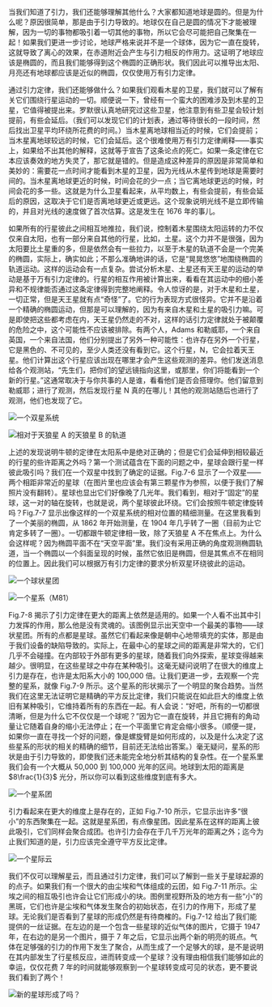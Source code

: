 当我们知道了引力，我们还能够理解其他什么？大家都知道地球是圆的。但是为什么呢？原因很简单，那是由于引力导致的。地球仅在自己是圆的情况下才能被理解，因为一切的事物都吸引着一切其他的事物，所以它会尽可能把自己聚集在一起！如果我们更进一步讨论，地球严格来说并不是一个球体，因为它一直在旋转，这就导致了离心的效果，在赤道附近会产生与引力相反的作用力。这证明了地球应该是椭圆的，而且我们能够得到这个椭圆的正确形状。我们因此可以推导出太阳、月亮还有地球都应该是近似的椭圆，仅仅使用万有引力定律。

通过引力定律，我们还能够做什么？如果我们观看木星的卫星，我们就可以了解有关它们围绕行星运动的一切。顺便说一下，曾经有一个蛮大的困难涉及到木星的卫星，它值得被提出来。罗默很认真地研究过这些卫星，他注意到有些卫星会较计划提前，有些会延后。（我们可以发现它们的计划表，通过等待很长的一段时间，然后找出卫星平均环绕所花费的时间。）当木星离地球相当近的时候，它们会提前；当木星离地球较远的时候，它们会延后。这个很难使用万有引力定律阐释——事实上，如果给不出其他的解释，这就等于宣告了这条论点的死亡。如果一条定律在它本应该奏效的地方失灵了，那它就是错的。但是造成这种差异的原因是非常简单和美妙的：需要花一点时间才能看到木星的卫星，因为光线从木星传到地球是需要时间的。当木星离地球更近的时候，时间会花的少一点；当它离地球更远的时候，时间会花的多一些。这就是为什么卫星看起来，从平均数上，有些会提前，有些会延后的原因，这取决于它们是否离地球更近或更远。这个现象说明光线不是立即传输的，并且对光线的速度做了首次估算。这是发生在 1676 年的事儿。

如果所有的行星彼此之间相互地推拉，我们说，控制着木星围绕太阳运转的力不仅仅来自太阳，也有一部分来自其他的行星，比如，土星。这个力并不是很强，因为太阳要比土星重的多，但是依然会有一些拉力，以至于木星的轨道不会是一个完美的椭圆，实际上，确实如此；不那么准确地讲的话，它是“晃晃悠悠”地围绕椭圆的轨道运动。这样的运动会有一点复杂。尝试分析木星、土星还有天王星的运动的举动是基于万有引力定律的。行星的相互作用被计算出来，看看在其运动中的细小差异和不规律能否通过这条定律得到完整地阐释。令人惊讶的是，对于木星和土星，一切正常，但是天王星就有点“奇怪”了。它的行为表现方式很怪异。它并不是沿着一个精确的椭圆运动，但那是可以理解的，因为有来自木星和土星的吸引力嘛。可是即使把这些都考虑在内，天王星仍然走的不对，这样的话引力定律就处于被颠覆的危险之中，这个可能性不应该被排除。有两个人，Adams 和勒威耶，一个来自英国，一个来自法国，他们分别提出了另外一种可能性：也许存在另外一个行星，它是黑色的、不可见的，至少人类还没有看到它。这个行星，N，它会拉着天王星。他们计算出这个行星应该出现在哪里才会产生这些观测的差异。他们发送消息给各个观测站，“先生们，把你们的望远镜指向这里，或那里，你们将能看到一个新的行星。”这通常取决于与你共事的人是谁，看看他们是否会搭理你。他们留意到勒威耶；进行了观测，然后发现行星 N 真的在哪儿！其他的观测站随后也进行了观测，他们也发现了它。

![一个双星系统](/assets/volume-1/fig-7-6.png)

![相对于天狼星 A 的天狼星 B 的轨道](/assets/volume-1/fig-7-7.png)

上述的发现说明牛顿的定律在太阳系中是绝对正确的；但是它们会延伸到相较最近的行星的些许距离之外吗？第一个测试蕴含在下面的问题之中，星球会跟行星一样彼此吸引吗？我们在一个双星中找到了确定的证据。Fig.7-6 显示了一个双星——两个相距非常近的星球（在图片里也应该会有第三颗星作为参照，以便于我们了解照片没有翻转）。星球也显出它们好像晚了几光年。我们看到，相对于“固定”的星球，这一对的轴在旋转，也就是说，两个星球彼此环绕。它们会按照牛顿定律旋转吗？Fig.7-7 显示出像这样的一个双星系统的相对位置的精细测量。在这里我看到了一个美丽的椭圆，从 1862 年开始测量，在 1904 年几乎转了一圈（目前为止它肯定多转了一圈）。一切都跟牛顿定律相一致，除了天狼星 A 不在焦点上。为什么会这样呢？因为椭圆平面不在“天空平面”里。我们没有采用正确的角度观测椭圆轨道，当一个椭圆以一个斜面呈现的时候，虽然它依旧是椭圆，但是其焦点不在相同的位置上。因此我们可以根据万有引力定律的要求分析双星环绕彼此的运动。

![一个球状星团](/assets/volume-1/fig-7-8.png)

![一个星系（M81）](/assets/volume-1/fig-7-9.png)

Fig.7-8 揭示了引力定律在更大的距离上依然是适用的。如果一个人看不出其中引力发挥的作用，那么他是没有灵魂的。该图例显示出天空中一个最美的事物——球状星团。所有的点都是星球。虽然它们看起来像是朝中心地带填充的实体，那是由于我们设备的缺陷导致的。实际上，在最中心的星球之间的距离是非常大的，它们几乎不会碰撞。在内部较于外部有更多的星球，随着我们向外探索，星球变得越来越少。很明显，在这些星球之中存在某种吸引。这毫无疑问说明了在很大的维度上引力是存在，也许是太阳系大小的 100,000 倍。让我们更进一步，去观察一个完整的星系，就像 Fig.7-9 所示。这个星系的形状揭示了一个明显的聚合趋势。当然我们在这里无法证明它是精确的平方反比定律，我们只能说在如此巨大的维度上依旧有某种吸引，它维持着所有的东西在一起。有人会说：“好吧，所有的一切都很清晰，但是为什么它不仅仅是一个球呢？”因为它一直在旋转，并且它拥有的角动量让它随着自身的缩小无法停止；在一个平面里它肯定会缩小很多。（顺便一提，如果你一直在寻找一个好的问题，像是螺旋臂是如何形成的，以及是什么决定了这些星系的形状的相关的精确的细节，目前还无法给出答案。）毫无疑问，星系的形状是由于引力导致的，即使我们还未能完全地分析其结构的复杂性。在一个星系里我们会有一个大概从 50,000 到 100,000 光年的区间。地球到太阳的距离是 $8\frac{1}{3}$ 光分，所以你可以看到这些维度到底有多大。

![一个星系团](/assets/volume-1/fig-7-10.png)

引力看起来在更大的维度上是存在的，正如 Fig.7-10 所示，它显示出许多“很小”的东西聚集在一起。这就是星系团，有点像星团。因此星系在这样的距离上彼此吸引，它们同样会聚合成团。也许引力会存在于几千万光年的距离之外；迄今为止我们知道的是，引力应该完全遵守平方反比定律。

![一个星际云](/assets/volume-1/fig-7-11.png)

我们不仅可以理解星云，而且通过引力定律，我们可以了解到一些关于星球起源的的点子。如果我们有一个很大的由尘埃和气体组成的云团，如 Fig.7-11 所示。尘埃之间的相互吸引也许会让它们形成小的块。图例里视野所及的地方有一些“小”的黑斑，它们也许是尘埃和气体发生聚合的初始状态，在引力的作用下，形成了星球。无论我们是否看到了星球的形成仍然是有待商榷的。Fig.7-12 给出了我们能提供的一丝证据。在左边的是一个包含一些星球的近似气体的图片，它摄于 1947 年，在右边的是另一个图片，摄于 7 年之后，它显示出两个新的明亮的斑点。气体在足够强的引力的作用下发生了聚合，从而生成了一个足够大的球，是不是说明在其内部发生了行星核反应，进而转变成一个星球？没有理由相信我们能够如此的幸运，仅仅花费 7 年的时间就能够观察到一个星球转变成可见的状态，更不要说我们看到了两个！

![新的星球形成了吗？](/assets/volume-1/fig-7-12.png)
